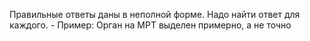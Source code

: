 Правильные ответы даны в неполной форме. Надо найти ответ для каждого.
	- Пример: Орган на МРТ выделен примерно, а не точно